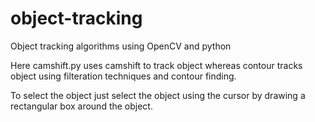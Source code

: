 # object-tracking
Object tracking algorithms using OpenCV and python

Here camshift.py uses camshift to track object whereas contour tracks object using filteration techniques and contour finding.

To select the object just select the object using the cursor by drawing a rectangular box around the object.

